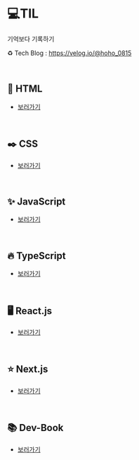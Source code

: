 # 💻TIL

기억보다 기록하기

♻️ Tech Blog : https://velog.io/@hoho_0815

<br>

## 📃 HTML
- [보러가기](html/bookmark.md)

<br>

## ✒️ CSS
- [보러가기](css/bookmark.md)

<br>

## ✨ JavaScript
- [보러가기](js/bookmark.md)

<br>

## 🔥 TypeScript
- [보러가기](ts/bookmark.md)

<br>

## 🖥 React.js
- [보러가기](react/bookmark.md)

<br>

## ⭐️ Next.js
- [보러가기](nextJS/bookmark.md)

<br>

## 📚 Dev-Book
- [보러가기](devBook/bookmark.md)